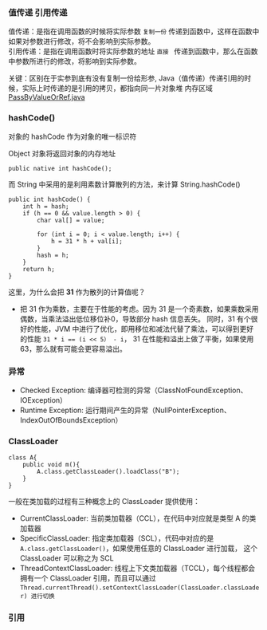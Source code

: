 
### 值传递 引用传递

值传递：是指在调用函数的时候将实际参数 `复制一份` 传递到函数中，这样在函数中如果对参数进行修改，将不会影响到实际参数。  
引用传递：是指在调用函数时将实际参数的地址 `直接 ` 传递到函数中，那么在函数中参数所进行的修改，将影响到实际参数。

关键：区别在于实参到底有没有复制一份给形参, Java（值传递）传递引用的时候，实际上时传递的是引用的拷贝，都指向同一片对象堆
内存区域   
[PassByValueOrRef.java](/src/base/PassByValueOrRef.java)


### hashCode()

对象的 hashCode 作为对象的唯一标识符

Object 对象将返回对象的内存地址  

```
public native int hashCode();
```

而 String 中采用的是利用素数计算散列的方法，来计算 String.hashCode() 


```
public int hashCode() {
    int h = hash;
    if (h == 0 && value.length > 0) {
        char val[] = value;

        for (int i = 0; i < value.length; i++) {
            h = 31 * h + val[i];
        }
        hash = h;
    }
    return h;
}
```

这里，为什么会把 __31__ 作为散列的计算值呢？  

* 把 31 作为乘数，主要在于性能的考虑。因为 31 是一个奇素数，如果乘数采用偶数，当乘法溢出低位移位补0，导致部分 hash 信息丢失。
同时，31 有个很好的性能，JVM 中进行了优化，即用移位和减法代替了乘法，可以得到更好的性能 `31 * i == (i << 5） - i`，
31 在性能和溢出上做了平衡，如果使用 63，那么就有可能会更容易溢出。


### 异常

* Checked Exception: 编译器可检测的异常（ClassNotFoundException、IOException）
* Runtime Exception: 运行期间产生的异常（NullPointerException、IndexOutOfBoundsException）

### ClassLoader

```
class A{
    public void m(){
        A.class.getClassLoader().loadClass("B");
    }
}
```

一般在类加载的过程有三种概念上的 ClassLoader 提供使用：

* CurrentClassLoader: 当前类加载器（CCL），在代码中对应就是类型 A 的类加载器
* SpecificClassLoader: 指定类加载器（SCL），代码中对应的是 `A.class.getClassLoader()`，如果使用任意的 ClassLoader 进行加载，
这个 ClassLoader 可以称之为 SCL
* ThreadContextClassLoader: 线程上下文类加载器（TCCL），每个线程都会拥有一个 ClassLoader 引用，而且可以通过 
`Thread.currentThread().setContextClassLoader(ClassLoader.classLoader) 进行切换`


### 引用
[](https://www.zhihu.com/question/31203609)